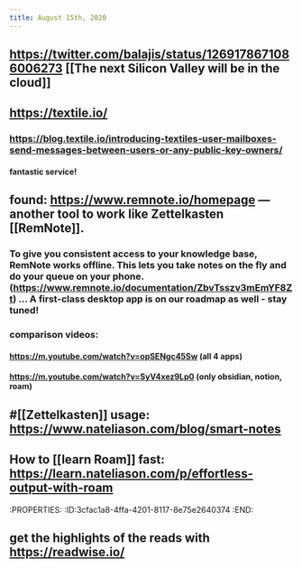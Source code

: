 ```yaml
---
title: August 15th, 2020
---
```


## https://twitter.com/balajis/status/1269178671086006273 [[The next Silicon Valley will be in the cloud]]

## https://textile.io/
### https://blog.textile.io/introducing-textiles-user-mailboxes-send-messages-between-users-or-any-public-key-owners/
#### fantastic service!

## found: https://www.remnote.io/homepage — another tool to work like Zettelkasten [[RemNote]].
### To give you consistent access to your knowledge base, **RemNote works offline.** This lets you take notes on the fly and do your queue on your phone. (https://www.remnote.io/documentation/ZbvTsszv3mEmYF8Zt) ... A first-class **desktop app** is on our roadmap as well - stay tuned!

### comparison videos: 
#### https://m.youtube.com/watch?v=opSENgc45Sw (all 4 apps)

#### https://m.youtube.com/watch?v=SyV4xez9Lp0 (only obsidian, notion, roam)

## #[[Zettelkasten]] usage: https://www.nateliason.com/blog/smart-notes

## How to [[learn Roam]] fast: https://learn.nateliason.com/p/effortless-output-with-roam
:PROPERTIES:
:ID:3cfac1a8-4ffa-4201-8117-8e75e2640374
:END:

## get the highlights of the reads with https://readwise.io/
